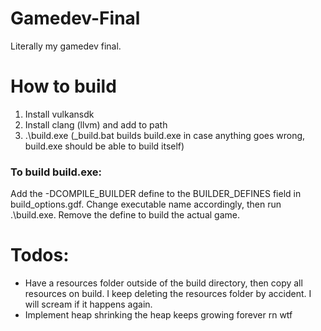 ﻿# Gamedev-Final

Literally my gamedev final.

# How to build
1. Install vulkansdk
2. Install clang (llvm) and add to path
3. .\build.exe (_build.bat builds build.exe in case anything goes wrong, build.exe should be able to build itself)

### To build build.exe:
Add the -DCOMPILE_BUILDER define to the BUILDER_DEFINES field in build_options.gdf. Change executable name accordingly, then run .\build.exe. Remove the define to build the actual game.

# Todos:
- Have a resources folder outside of the build directory, then copy all resources on build. I keep deleting the resources folder by accident. I will scream if it happens again.
- Implement heap shrinking the heap keeps growing forever rn wtf